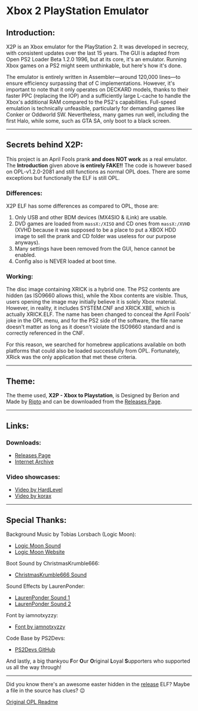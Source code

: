 # Xbox 2 PlayStation Emulator

## Introduction:
X2P is an Xbox emulator for the PlayStation 2. It was developed in secrecy, with consistent updates over the last 15 years. The GUI is adapted from Open PS2 Loader Beta 1.2.0 1996, but at its core, it's an emulator. Running Xbox games on a PS2 might seem unthinkable, but here's how it's done.

The emulator is entirely written in Assembler—around 120,000 lines—to ensure efficiency surpassing that of C implementations. However, it's important to note that it only operates on DECKARD models, thanks to their faster PPC (replacing the IOP) and a sufficiently large L-cache to handle the Xbox's additional RAM compared to the PS2's capabilities. Full-speed emulation is technically unfeasible, particularly for demanding games like Conker or Oddworld SW. Nevertheless, many games run well, including the first Halo, while some, such as GTA SA, only boot to a black screen.

-----

## Secrets behind X2P:
This project is an April Fools prank **and does NOT work** as a real emulator. The **Introduction** given above **is entirely FAKE!!**  The code is however based on OPL-v1.2.0-2081 and still functions as normal OPL does. There are some exceptions but functionally the ELF is still OPL.

### Differences:
X2P ELF has some differences as compared to OPL, those are:
1. Only USB and other BDM devices (MX4SIO & iLink) are usable.
2. DVD games are loaded from ```massX:/XISO``` and CD ones from ```massX:/XVHD``` (XVHD because it was supposed to be a place to put a XBOX HDD image to sell the prank and CD folder was useless for our purpose anyways).
3. Many settings have been removed from the GUI, hence cannot be enabled.
4. Config also is NEVER loaded at boot time.

### Working:
The disc image containing XRICK is a hybrid one. The PS2 contents are hidden (as ISO9660 allows this), while the Xbox contents are visible. Thus, users opening the image may initially believe it is solely Xbox material. However, in reality, it includes SYSTEM.CNF and XRICK.XBE, which is actually XRICK.ELF. The name has been changed to conceal the April Fools' joke in the OPL menu, and for the PS2 side of the software, the file name doesn't matter as long as it doesn't violate the ISO9660 standard and is correctly referenced in the CNF.

For this reason, we searched for homebrew applications available on both platforms that could also be loaded successfully from OPL. Fortunately, XRick was the only application that met these criteria.

-----

## Theme:
The theme used, **X2P - Xbox to Playstation**, is Designed by Berion and Made by [Ripto](https://github.com/knowahitall) and can be downloaded from the [Releases Page](https://github.com/koraxial/Xbox-2-PlayStation-Emulator-AlFa/releases/tag/THM-v1.0.0).

-----

## Links:
### Downloads:
- [Releases Page]( https://github.com/koraxial/Xbox-2-PlayStation-Emulator-AlFa/releases/tag/17022)
- [Internet Archive](https://web.archive.org/web/20240401135103/https://cdn.discordapp.com/attachments/799243822743289866/1224268410708295721/X2P.7z?ex=661cdfce&is=660a6ace&hm=3f213340eb1dc629ac282262210a821e737d93f425362fab764ceda424a84173&)

### Video showcases:
- [Video by HardLevel](https://youtu.be/KPsUgV0-FTU)
- [Video by korax](https://youtu.be/jvNvM48Oi48?si=u4i8o4hk7K-KBNAU)

-----

## Special Thanks:

Background Music by Tobias Lorsbach (Logic Moon):
- [Logic Moon Sound](https://freesound.org/people/LogicMoon/sounds/728162/)
- [Logic Moon Website](https://logic-moon.de/)

Boot Sound by ChristmasKrumble666:
- [ChristmasKrumble666 Sound](https://freesound.org/people/ChristmasKrumble666/sounds/727267/)

Sound Effects by LaurenPonder:
- [LaurenPonder Sound 1](https://freesound.org/people/LaurenPonder/sounds/638903/)
- [LaurenPonder Sound 2](https://freesound.org/people/LaurenPonder/sounds/638899/)

Font by iamnotxyzzy:
- [Font by iamnotxyzzy](https://fontstruct.com/fontstructions/show/1495632)

Code Base by PS2Devs:
- [PS2Devs GitHub](https://github.com/ps2homebrew)

And lastly, a big thankyou **F**or **O**ur **O**riginal **L**oyal **S**upporters who supported us all the way through!

-----

Did you know there's an awesome easter hidden in the [release](https://github.com/koraxial/Xbox-2-PlayStation-Emulator-AlFa/releases/tag/17022) ELF?
Maybe a file in the source has clues? 😉

[Original OPL Readme](OPL_README.md)
